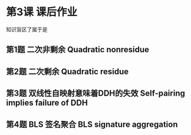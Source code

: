 # 第3课 课后作业
知识盲区了属于是

## 第1题 二次非剩余 Quadratic nonresidue


## 第2题 二次剩余 Quadratic residue




## 第3题 双线性自映射意味着DDH的失效 Self-pairing implies failure of DDH



## 第4题 BLS 签名聚合 BLS signature aggregation
